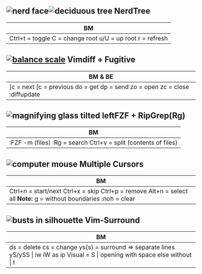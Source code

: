 ## ![nerd face](https://paper.dropboxstatic.com/static/img/ace/emoji/1f913.png?version=6.0.0)![deciduous tree](https://paper.dropboxstatic.com/static/img/ace/emoji/1f333.png?version=6.0.0) NerdTree

| **BM**                                                     |
| ---------------------------------------------------------- |
| Ctrl+t = toggle  C = change root u/U = up root r = refresh |

## [![balance scale](https://paper.dropboxstatic.com/static/img/ace/emoji/2696.png?version=6.0.0)](https://emojipedia.org/balance-scale/) Vimdiff + Fugitive

| **BM & BE**                                                  |
| ------------------------------------------------------------ |
| ]c = next [c = previous  do = get dp = send zo = open zc = close :diffupdate |

## ![magnifying glass tilted left](https://paper.dropboxstatic.com/static/img/ace/emoji/1f50d.png?version=6.0.0)FZF + RipGrep(Rg)

| **BM**                                                       |
| ------------------------------------------------------------ |
| :FZF -m (files) :Rg = search Ctrl+v = split (contents of files) |

## ![computer mouse](https://paper.dropboxstatic.com/static/img/ace/emoji/1f5b1.png?version=6.0.0) Multiple Cursors

| **BM**                                                       |
| ------------------------------------------------------------ |
| Ctrl+n = start/next Ctrl+x = skip Ctrl+p = remove Alt+n = select all **Note:** g = without boundaries :noh = clear |

## ![busts in silhouette](https://paper.dropboxstatic.com/static/img/ace/emoji/1f465.png?version=6.0.0) Vim-Surround

| **BM**                                                       |
| ------------------------------------------------------------ |
| ds = delete cs = change ys(s) = surround  => separate lines yS/ySS \| iw iW as ip Visual = S \| opening with space else without \| t |

